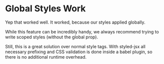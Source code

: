 # Global Styles Work

Yep that worked well. It worked, because our styles applied globally.

While this feature can be incredibly handy, we always recommend trying to write scoped styles (without the global prop).

Still, this is a great solution over normal style tags. With styled-jsx all necessary prefixing and CSS validation is done inside a babel plugin, so there is no additional runtime overhead.